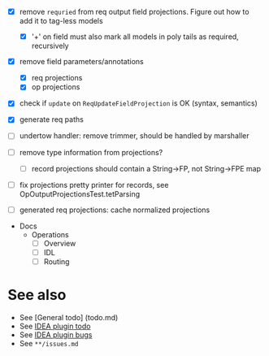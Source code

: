 - [x] remove `requried` from req output field projections. Figure out how to add it to tag-less models
  - [x] '+' on field must also mark all models in poly tails as required, recursively
- [x] remove field parameters/annotations
  - [x] req projections
  - [x] op projections
- [x] check if `update` on `ReqUpdateFieldProjection` is OK (syntax, semantics)
- [x] generate req paths
- [ ] undertow handler: remove trimmer, should be handled by marshaller

- [ ] remove type information from projections?
  - [ ] record projections should contain a String->FP, not String->FPE map

- [ ] fix projections pretty printer for records, see OpOutputProjectionsTest.tetParsing
- [ ] generated req projections: cache normalized projections

- Docs
  - Operations
    - [ ] Overview
    - [ ] IDL
    - [ ] Routing

# See also
- See [General todo] (todo.md)
- See [IDEA plugin todo](idea-plugin/todo.md)
- See [IDEA plugin bugs](idea-plugin/bugs.md)
- See `**/issues.md`
